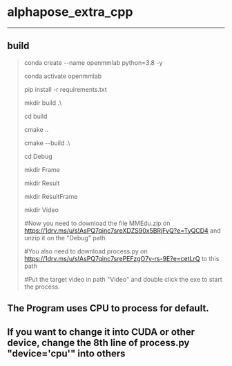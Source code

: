 # alphapose_extra_cpp

<hr>

## build

> conda create --name openmmlab python=3.8 -y
> 
> conda activate openmmlab
> 
> pip install -r requirements.txt
> 
> mkdir build .\
> 
> cd build
> 
> cmake ..
> 
> cmake --build .\
> 
> cd Debug 
> 
> mkdir Frame
> 
> mkdir Result
> 
> mkdir ResultFrame
> 
> mkdir Video
> 
> #Now you need to download the file MMEdu.zip on https://1drv.ms/u/s!AsPQ7qinc7sreXDZS90x5BRjFvQ?e=TyQCD4 and unzip it on the "Debug" path
> 
> #You also need to download process.py on https://1drv.ms/u/s!AsPQ7qinc7srePEFzgO7y-rs-9E?e=cetLrQ to this path
> 
> #Put the target video in path "Video" and double click the exe to start the process.
## The Program uses CPU to process for default.

## If you want to change it into CUDA or other device, change the 8th line of process.py "device='cpu'" into others
